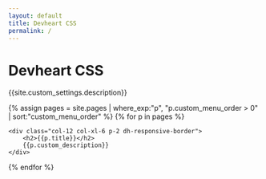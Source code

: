 ```yaml
---
layout: default
title: Devheart CSS
permalink: /
---
```



<h1>Devheart CSS</h1>
<p class="lead mb-2">{{site.custom_settings.description}}</p>

<div class="row mx-0">

{% assign pages = site.pages | where_exp:"p", "p.custom_menu_order > 0" | sort:"custom_menu_order" %}
{% for p in pages %}

    <div class="col-12 col-xl-6 p-2 dh-responsive-border">
        <h2>{{p.title}}</h2>
        {{p.custom_description}}
    </div>

{% endfor %}

</div>
